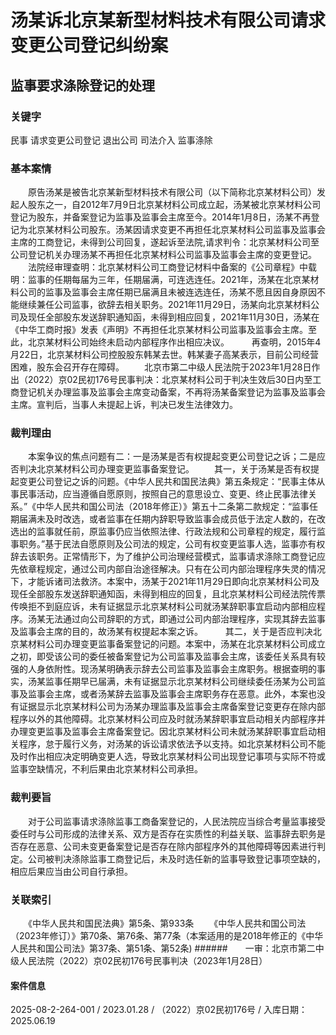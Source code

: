 # 汤某诉北京某新型材料技术有限公司请求变更公司登记纠纷案
## 监事要求涤除登记的处理
### 关键字
民事 请求变更公司登记 退出公司 司法介入 监事涤除
### 基本案情
　　原告汤某是被告北京某新型材料技术有限公司（以下简称北京某材料公司）发起人股东之一，自2012年7月9日北京某材料公司成立起，汤某被北京某材料公司登记为股东，并备案登记为监事及监事会主席至今。2014年1月8日，汤某不再登记为北京某材料公司股东。汤某因请求变更不再担任北京某材料公司监事及监事会主席的工商登记，未得到公司回复，遂起诉至法院,请求判令：北京某材料公司至公司登记机关办理汤某不再担任北京某材料公司监事及监事会主席的变更登记。
　　法院经审理查明：北京某材料公司工商登记材料中备案的《公司章程》中载明：监事的任期每届为三年，任期届满，可连选连任。2021年，汤某在北京某材料公司的监事及监事会主席任期已届满且未被连选连任，汤某不愿且因自身原因不能继续兼任公司监事，欲辞去相关职务。2021年11月29日，汤某向北京某材料公司及现任全部股东发送辞职通知函，未得到相应回复，2021年11月30日，汤某在《中华工商时报》发表《声明》不再担任北京某材料公司监事及监事会主席。至此，北京某材料公司始终未启动内部程序作出相应决议。
　　 再查明，2015年4月22日，北京某材料公司控股股东韩某去世。韩某妻子高某表示，目前公司经营困难，股东会召开存在障碍。
　　北京市第二中级人民法院于2023年1月28日作出（2022）京02民初176号民事判决：北京某材料公司于判决生效后30日内至工商登记机关办理监事及监事会主席变动备案，不再将汤某备案登记为监事及监事会主席。宣判后，当事人未提起上诉，判决已发生法律效力。
### 裁判理由
　　本案争议的焦点问题有二：一是汤某是否有权提起变更公司登记之诉；二是应否判决北京某材料公司办理变更监事备案登记。
　　其一，关于汤某是否有权提起变更公司登记之诉的问题。《中华人民共和国民法典》第五条规定：“民事主体从事民事活动，应当遵循自愿原则，按照自己的意思设立、变更、终止民事法律关系。”《中华人民共和国公司法（2018年修正）》第五十二条第二款规定：“监事任期届满未及时改选，或者监事在任期内辞职导致监事会成员低于法定人数的，在改选出的监事就任前，原监事仍应当依照法律、行政法规和公司章程的规定，履行监事职务。”基于民法自愿原则及公司法的规定，公司有权变更监事人选，监事亦有权辞去该职务。正常情形下，为了维护公司治理经营模式，监事请求涤除工商登记应先依章程规定，通过公司内部自治途径解决。只有在公司内部治理程序失灵的情况下，才能诉诸司法救济。本案中，汤某于2021年11月29日即向北京某材料公司及现任全部股东发送辞职通知函，未得到相应的回复，且北京某材料公司经法院传票传唤拒不到庭应诉，未有证据显示北京某材料公司就汤某辞职事宜启动内部相应程序。汤某无法通过向公司辞职的方式，即通过公司内部治理程序，实现其辞去监事及监事会主席的目的，故汤某有权提起本案之诉。
　　 其二，关于是否应判决北京某材料公司办理变更监事备案登记的问题。本案中，汤某在北京某材料公司成立之初，即受该公司的委任被备案登记为公司监事及监事会主席，该委任关系具有较强的人身依附性。现汤某明确表示辞去公司监事及监事会主席职务。根据查明的事实，汤某监事任期早已届满，未有证据显示北京某材料公司继续委任汤某为公司监事及监事会主席，或者汤某辞去监事及监事会主席职务存在恶意。此外，本案也没有证据显示北京某材料公司为汤某办理监事及监事会主席备案登记变更存在除内部程序以外的其他障碍。北京某材料公司应及时就汤某辞职事宜启动相关内部程序并办理变更监事及监事会主席备案登记。因北京某材料公司未就汤某辞职事宜启动相关程序，怠于履行义务，对汤某的诉讼请求依法予以支持。如北京某材料公司不能及时作出相应决定明确变更人选，导致北京某材料公司出现登记事项与实际不符或监事空缺情况，不利后果由北京某材料公司承担。
### 裁判要旨
　　对于公司监事请求涤除监事工商备案登记的，人民法院应当综合考量监事接受委任时与公司形成的法律关系、双方是否存在实质性的利益关联、监事辞去职务是否存在恶意、公司未变更备案登记是否存在除内部程序外的其他障碍等因素进行判定。公司被判决涤除监事工商登记后，未及时选任新的监事导致登记事项空缺的，相应后果应当由公司自行承担。
　　
### 关联索引
　　《中华人民共和国民法典》第5条、第933条
　　《中华人民共和国公司法（2023年修订）》第70条、第76条、第77条（本案适用的是2018年修正的《中华人民共和国公司法》第37条、第51条、第52条)
######　　一审：北京市第二中级人民法院（2022）京02民初176号民事判决（2023年1月28日）
　　
#### 案件信息
2025-08-2-264-001 / 2023.01.28 / （2022）京02民初176号 / 入库日期：2025.06.19
